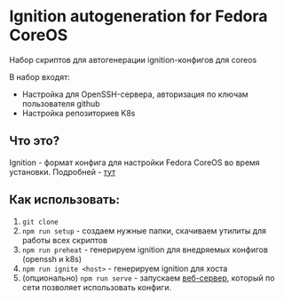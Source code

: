 # Ignition autogeneration for Fedora CoreOS

Набор скриптов для автогенерации ignition-конфигов для coreos

В набор входят:
- Настройка для OpenSSH-сервера, авторизация по ключам пользователя github
- Настройка репозиториев K8s

## Что это?

Ignition - формат конфига для настройки Fedora CoreOS во время установки. Подробней - [тут](https://docs.fedoraproject.org/en-US/fedora-coreos/producing-ign/)

## Как использовать:

1. `git clone`
2. `npm run setup` - создаем нужные папки, скачиваем утилиты для работы всех скриптов
3. `npm run preheat` - генерируем ignition для внедряемых конфигов (openssh и k8s)
4. `npm run ignite <host>` - генерируем ignition для хоста
5. (опционально) `npm run serve` - запускаем [веб-сервер](https://github.com/TheWaWaR/simple-http-server), который по сети позволяет использовать конфиги.
